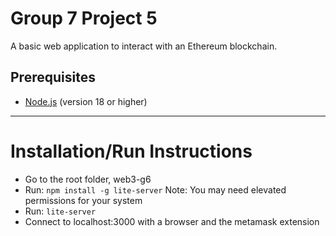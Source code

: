 # Group 7 Project 5

A basic web application to interact with an Ethereum blockchain.

## Prerequisites

- [Node.js](https://nodejs.org/) (version 18 or higher)

---


# Installation/Run Instructions

- Go to the root folder, web3-g6
- Run: `npm install -g lite-server` Note: You may need elevated permissions for your system
- Run: `lite-server`
- Connect to localhost:3000 with a browser and the metamask extension
